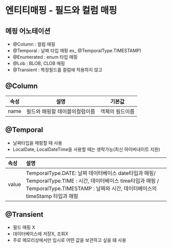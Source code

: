 # 엔티티매핑 - 필드와 컬럼 매핑 

## 메핑 어노테이션
- @Column : 컬럼 매핑
- @Temporal : 날짜 타입 매핑 ex_ @TemporalType.TIMESTAMP)
- @Enumerated : enum 타입 매핑
- @Lob : BLOB, CLOB 매핑 
- @Transient : 특정필드를 컬럼에 적용하지 않고

## @Column
|속성|설명|기본값|
|---|---|---|
|name|필드와 매핑할 테이블의컬럼이름| 객체의 필드이름|


## @Temporal
- 날짜타입을 메핑할 때 사용
- LocalDate, LocalDateTime을 사용할 때는 생략가능(최신 하이버내이트 지원)

|속성|설명|
|:--|:--|
|value|TemporalType.DATE: 날찌 데이터베이스 date타입과 매핑/ TemporalType.TIME : 시간, 데이터베이스 time타입과 매핑 / TemporalType.TIMESTAMP : 날짜와 시간, 데이터베이스의 timeStamp 타입과 매핑



## @Transient
- 필드 매핑 X
- 데이터베이스에 저장X, 조회X
- 주로 메모리상에서만 임시로 어떤 값을 보관하고 싶을 떄 사용
